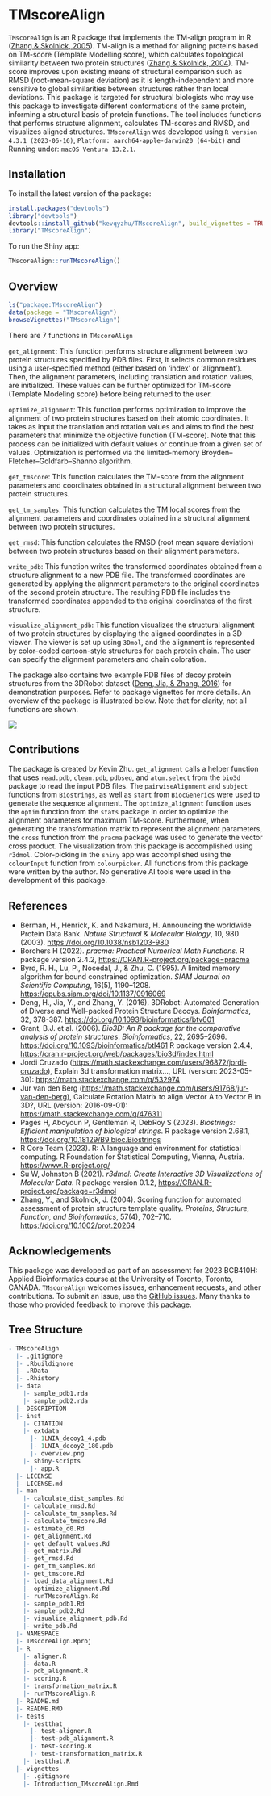 
<!-- README.md is generated from README.Rmd. Please edit that file -->

# TMscoreAlign

<!-- badges: start -->
<!-- badges: end -->

`TMscoreAlign` is an R package that implements the TM-align program in R
([Zhang & Skolnick, 2005](https://doi.org/10.1093/nar/gki524)). TM-align
is a method for aligning proteins based on TM-score (Template Modelling
score), which calculates topological similarity between two protein
structures ([Zhang & Skolnick,
2004](https://doi.org/10.1002/prot.20264)). TM-score improves upon
existing means of structural comparison such as RMSD (root-mean-square
deviation) as it is length-independent and more sensitive to global
similarities between structures rather than local deviations. This
package is targeted for structural biologists who may use this package
to investigate different conformations of the same protein, informing a
structural basis of protein functions. The tool includes functions that
performs structure alignment, calculates TM-scores and RMSD, and
visualizes aligned structures. `TMscoreAlign` was developed using
`R version 4.3.1 (2023-06-16)`,
`Platform: aarch64-apple-darwin20 (64-bit)` and Running under:
`macOS Ventura 13.2.1`.

## Installation

To install the latest version of the package:

``` r
install.packages("devtools")
library("devtools")
devtools::install_github("kevqyzhu/TMscoreAlign", build_vignettes = TRUE)
library("TMscoreAlign")
```

To run the Shiny app:

``` r
TMscoreAlign::runTMscoreAlign()
```

## Overview

``` r
ls("package:TMscoreAlign")
data(package = "TMscoreAlign") 
browseVignettes("TMscoreAlign")
```

There are 7 functions in `TMscoreAlign`

`get_alignment`: This function performs structure alignment between two
protein structures specified by PDB files. First, it selects common
residues using a user-specified method (either based on ‘index’ or
‘alignment’). Then, the alignment parameters, including translation and
rotation values, are initialized. These values can be further optimized
for TM-score (Template Modeling score) before being returned to the
user.

`optimize_alignment`: This function performs optimization to improve the
alignment of two protein structures based on their atomic coordinates.
It takes as input the translation and rotation values and aims to find
the best parameters that minimize the objective function (TM-score).
Note that this process can be initialized with default values or
continue from a given set of values. Optimization is performed via the
limited-memory Broyden–Fletcher–Goldfarb–Shanno algorithm.

`get_tmscore`: This function calculates the TM-score from the alignment
parameters and coordinates obtained in a structural alignment between
two protein structures.

`get_tm_samples`: This function calculates the TM local scores from the
alignment parameters and coordinates obtained in a structural alignment
between two protein structures.

`get_rmsd`: This function calculates the RMSD (root mean square
deviation) between two protein structures based on their alignment
parameters.

`write_pdb`: This function writes the transformed coordinates obtained
from a structure alignment to a new PDB file. The transformed
coordinates are generated by applying the alignment parameters to the
original coordinates of the second protein structure. The resulting PDB
file includes the transformed coordinates appended to the original
coordinates of the first structure.

`visualize_alignment_pdb`: This function visualizes the structural
alignment of two protein structures by displaying the aligned
coordinates in a 3D viewer. The viewer is set up using `3Dmol`, and the
alignment is represented by color-coded cartoon-style structures for
each protein chain. The user can specify the alignment parameters and
chain coloration.

The package also contains two example PDB files of decoy protein
structures from the 3DRobot dataset ([Deng, Jia, & Zhang,
2016](https://doi.org/10.1093/bioinformatics/btv601)) for demonstration
purposes. Refer to package vignettes for more details. An overview of
the package is illustrated below. Note that for clarity, not all
functions are shown.

![](./inst/extdata/overview.png)

## Contributions

The package is created by Kevin Zhu. `get_alignment` calls a helper
function that uses `read.pdb`, `clean.pdb`, `pdbseq`, and `atom.select`
from the `bio3d` package to read the input PDB files. The
`pairwiseAlignment` and `subject` functions from `Biostrings`, as well
as `start` from `BiocGenerics` were used to generate the sequence
alignment. The `optimize_alignment` function uses the `optim` function
from the `stats` package in order to optimize the alignment parameters
for maximum TM-score. Furthermore, when generating the transformation
matrix to represent the alignment parameters, the `cross` function from
the `pracma` package was used to generate the vector cross product. The
visualization from this package is accomplished using `r3dmol`.
Color-picking in the `shiny` app was accomplished using the
`colourInput` function from `colourpicker`. All functions from this
package were written by the author. No generative AI tools were used in
the development of this package.

## References

- Berman, H., Henrick, K. and Nakamura, H. Announcing the worldwide
  Protein Data Bank. *Nature Structural & Molecular Biology*, 10, 980
  (2003). <https://doi.org/10.1038/nsb1203-980>
- Borchers H (2022). *pracma: Practical Numerical Math Functions*. R
  package version 2.4.2, <https://CRAN.R-project.org/package=pracma>
- Byrd, R. H., Lu, P., Nocedal, J., & Zhu, C. (1995). A limited memory
  algorithm for bound constrained optimization. *SIAM Journal on
  Scientific Computing*, 16(5), 1190–1208.
  <https://epubs.siam.org/doi/10.1137/0916069>
- Deng, H., Jia, Y., and Zhang, Y. (2016). 3DRobot: Automated Generation
  of Diverse and Well-packed Protein Structure Decoys. *Boinformatics*,
  32, 378-387. <https://doi.org/10.1093/bioinformatics/btv601>
- Grant, B.J. et al. (2006). *Bio3D: An R package for the comparative
  analysis of protein structures*. *Bioinformatics*, 22, 2695–2696.
  <https://doi.org/10.1093/bioinformatics/btl461> R package version
  2.4.4, <https://cran.r-project.org/web/packages/bio3d/index.html>
- Jordi Cruzado
  (<https://math.stackexchange.com/users/96872/jordi-cruzado>), Explain
  3d transformation matrix…, URL (version: 2023-05-30):
  <https://math.stackexchange.com/q/532974>
- Jur van den Berg
  (<https://math.stackexchange.com/users/91768/jur-van-den-berg>),
  Calculate Rotation Matrix to align Vector A to Vector B in 3D?, URL
  (version: 2016-09-01): <https://math.stackexchange.com/q/476311>
- Pagès H, Aboyoun P, Gentleman R, DebRoy S (2023). *Biostrings:
  Efficient manipulation of biological strings*. R package version
  2.68.1, <https://doi.org/10.18129/B9.bioc.Biostrings>
- R Core Team (2023). R: A language and environment for statistical
  computing. R Foundation for Statistical Computing, Vienna, Austria.
  <https://www.R-project.org/>
- Su W, Johnston B (2021). *r3dmol: Create Interactive 3D Visualizations
  of Molecular Data*. R package version 0.1.2,
  <https://CRAN.R-project.org/package=r3dmol>
- Zhang, Y., and Skolnick, J. (2004). Scoring function for automated
  assessment of protein structure template quality. *Proteins,
  Structure, Function, and Bioinformatics*, 57(4), 702–710.
  <https://doi.org/10.1002/prot.20264>

## Acknowledgements

This package was developed as part of an assessment for 2023 BCB410H:
Applied Bioinformatics course at the University of Toronto, Toronto,
CANADA. `TMscoreAlign` welcomes issues, enhancement requests, and other
contributions. To submit an issue, use the [GitHub
issues](https://github.com/kevqyzhu/TMscoreAlign/issues). Many thanks to
those who provided feedback to improve this package.

## Tree Structure

``` r
- TMscoreAlign
  |- .gitignore
  |- .Rbuildignore
  |- .RData
  |- .Rhistory
  |- data
    |- sample_pdb1.rda
    |- sample_pdb2.rda
  |- DESCRIPTION
  |- inst
    |- CITATION
    |- extdata
      |- 1LNIA_decoy1_4.pdb
      |- 1LNIA_decoy2_180.pdb
      |- overview.png
    |- shiny-scripts
      |- app.R
  |- LICENSE
  |- LICENSE.md
  |- man
    |- calculate_dist_samples.Rd
    |- calculate_rmsd.Rd
    |- calculate_tm_samples.Rd
    |- calculate_tmscore.Rd
    |- estimate_d0.Rd
    |- get_alignment.Rd
    |- get_default_values.Rd
    |- get_matrix.Rd
    |- get_rmsd.Rd
    |- get_tm_samples.Rd
    |- get_tmscore.Rd
    |- load_data_alignment.Rd
    |- optimize_alignment.Rd
    |- runTMscoreAlign.Rd
    |- sample_pdb1.Rd
    |- sample_pdb2.Rd
    |- visualize_alignment_pdb.Rd
    |- write_pdb.Rd
  |- NAMESPACE
  |- TMscoreAlign.Rproj
  |- R
    |- aligner.R
    |- data.R
    |- pdb_alignment.R
    |- scoring.R
    |- transformation_matrix.R
    |- runTMscoreAlign.R
  |- README.md
  |- README.RMD
  |- tests
    |- testthat
      |- test-aligner.R
      |- test-pdb_alignment.R
      |- test-scoring.R
      |- test-transformation_matrix.R
    |- testthat.R
  |- vignettes
    |- .gitignore
    |- Introduction_TMscoreAlign.Rmd
```
